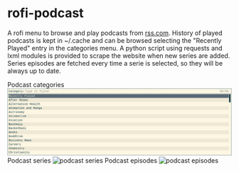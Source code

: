 # rofi-podcast
A rofi menu to browse and play podcasts from [rss.com](https://rss.com/community/).
History of played podcasts is kept in ~/.cache and can be browsed selecting the "Recently Played" entry in the categories menu.
A python script using requests and lxml modules is provided to scrape the website when new series are added.
Series episodes are fetched every time a serie is selected, so they will be always up to date.

Podcast categories
![podcast categories](https://github.com/giomatfois62/rofi-podcast/blob/main/screenshots/pocast_categories.png)
Podcast series
![podcast series](https://github.com/giomatfois62/rofi-podcast/blob/main/screenshots/pocast_series.png)
Podcast episodes
![podcast episodes](https://github.com/giomatfois62/rofi-podcast/blob/main/screenshots/pocast_episodes.png)
